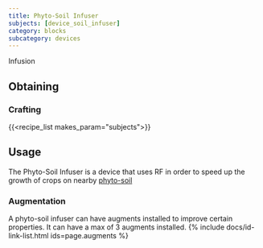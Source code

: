 ```yaml
---
title: Phyto-Soil Infuser
subjects: [device_soil_infuser]
category: blocks
subcategory: devices
---
```


Infusion

Obtaining
---------

### Crafting
{{<recipe_list makes_param="subjects">}}

Usage
-----
The Phyto-Soil Infuser is a device that uses RF in order to speed up the growth of crops on nearby [phyto-soil](../../cultivation/phyto-soil)

### Augmentation
A phyto-soil infuser can have augments installed to improve certain properties.
It can have a max of 3 augments installed.
{% include docs/id-link-list.html ids=page.augments %}